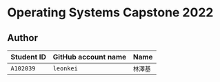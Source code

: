 # Operating Systems Capstone 2022

## Author

| Student ID | GitHub account name | Name |
| ---------- | ------------------- | ---- |
|`A102039`| `leonkei` | `林澤基` |
